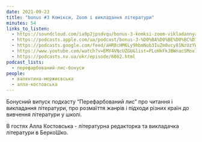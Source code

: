 ```yaml
---
date: 2021-09-23
title: "bonus #3 Комікси, Zoom і викладання літератури"
minutes: 54
links_to_listen:
  - https://soundcloud.com/ia9p2jpsdvqu/bonus-3-komksi-zoom-vikladannya-lteraturi
  - https://podcasts.apple.com/ua/podcast/bonus-3-%D0%BA%D0%BE%D0%BC%D1%96%D0%BA%D1%81%D0%B8-zoom-%D1%96-%D0%B2%D0%B8%D0%BA%D0%BB%D0%B0%D0%B4%D0%B0%D0%BD%D0%BD%D1%8F-%D0%BB%D1%96%D1%82%D0%B5%D1%80%D0%B0%D1%82%D1%83%D1%80%D0%B8/id1563575488?i=1000536358858
  - https://podcasts.google.com/feed/aHR0cHM6Ly9hbmNob3IuZm0vcy81NzUzYWEwMC9wb2RjYXN0L3Jzcw/episode/ZmFkZjE1ZTQtYzI4Zi00OWMwLTlkZjAtZmFhMGM3MzM3YjJi
  - https://www.youtube.com/watch?v=EMY4VNcUZGU&list=PLoHkFkJBWnacSMox7iWMMtWmSyZJ7lepM&index=7
  - https://podcasts.nv.ua/ukr/episode/6862.html
podcast_lists:
  - перефарбований-лис-бонуси
people:
  - валентина-мержиєвська
  - алла-костовська
---
```


Бонусний випуск подкасту “Перефарбований лис” про читання і викладання
літератури, про розмаїття жанрів і підходи різних країн до вивчення літератури
у школі.

В гостях Алла Костовська - літературна редакторка та викладачка літератури в БеркоШко.
